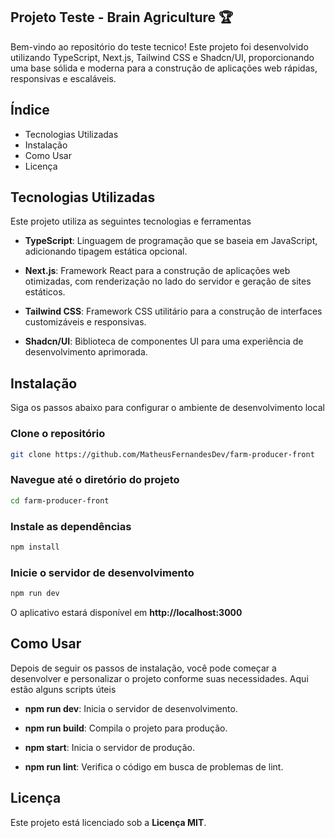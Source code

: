 ## Projeto Teste - Brain Agriculture 🏆

Bem-vindo ao repositório do teste tecnico! Este projeto foi desenvolvido utilizando TypeScript, Next.js, Tailwind CSS e Shadcn/UI, proporcionando uma base sólida e moderna para a construção de aplicações web rápidas, responsivas e escaláveis.

## Índice

- Tecnologias Utilizadas
- Instalação
- Como Usar
- Licença

## Tecnologias Utilizadas

Este projeto utiliza as seguintes tecnologias e ferramentas

- <strong>TypeScript</strong>: Linguagem de programação que se baseia em JavaScript, adicionando tipagem estática opcional.

- <strong>Next.js</strong>: Framework React para a construção de aplicações web otimizadas, com renderização no lado do servidor e geração de sites estáticos.

- <strong>Tailwind CSS</strong>: Framework CSS utilitário para a construção de interfaces customizáveis e responsivas.

- <strong>Shadcn/UI</strong>: Biblioteca de componentes UI para uma experiência de desenvolvimento aprimorada.

## Instalação

Siga os passos abaixo para configurar o ambiente de desenvolvimento local

### Clone o repositório

```sh
git clone https://github.com/MatheusFernandesDev/farm-producer-front
```

### Navegue até o diretório do projeto

```sh
cd farm-producer-front
```

### Instale as dependências

```sh
npm install
```

### Inicie o servidor de desenvolvimento

```sh
npm run dev
```

O aplicativo estará disponível em <strong>http://localhost:3000</strong>

## Como Usar

Depois de seguir os passos de instalação, você pode começar a desenvolver e personalizar o projeto conforme suas necessidades. Aqui estão alguns scripts úteis

- <strong>npm run dev</strong>: Inicia o servidor de desenvolvimento.

- <strong>npm run build</strong>: Compila o projeto para produção.

- <strong>npm start</strong>: Inicia o servidor de produção.

- <strong>npm run lint</strong>: Verifica o código em busca de problemas de lint.

## Licença

Este projeto está licenciado sob a <strong>Licença MIT</strong>.
